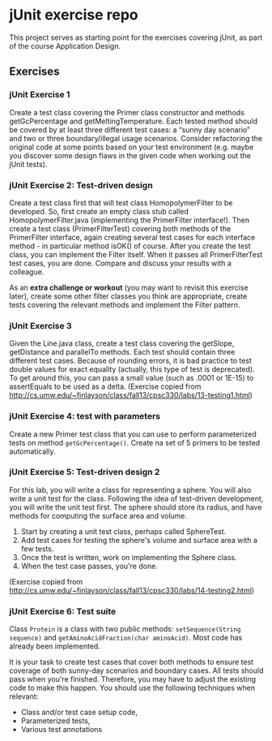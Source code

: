 # jUnit exercise repo

This project serves as starting point for the exercises covering jUnit, as part of the course Application Design.

## Exercises

### jUnit Exercise 1

Create a test class covering the Primer class constructor and methods getGcPercentage and getMeltingTemperature.
 Each tested method should be covered by at least three different test cases: a “sunny day scenario” and two or
 three boundary/illegal usage scenarios. Consider refactoring the original code at some points based on your
 test environment (e.g. maybe you discover some design flaws in the given code when working out the jUnit tests).

### jUnit Exercise 2: Test-driven design

Create a test class first that will test class HomopolymerFilter to be developed.
 So, first create an empty class stub called HomopolymerFilter.java (implementing the PrimerFilter interface!).
 Then create a test class (PrimerFilterTest) covering both methods of the PrimerFilter interface, again
 creating several test cases for each interface method - in particular method isOK() of course.
 After you create the test class, you can implement the Filter itself. When it passes all PrimerFilterTest
 test cases, you are done. Compare and discuss your results with a colleague.
 
 As an **extra challenge or workout** (you may want to revisit this exercise later), create some other filter
  classes you think are appropriate, create tests covering the relevant methods and implement the Filter pattern.

### jUnit Exercise 3

Given the Line.java class, create a test class covering the getSlope, getDistance and parallelTo
methods. Each test should contain three different test cases.
Because of rounding errors, it is bad practice to test double values for exact equality (actually,
this type of test is deprecated). To get around this, you can pass a small value (such as .0001 or 1E-15)
to assertEquals to be used as a delta.
(Exercise copied from http://cs.umw.edu/~finlayson/class/fall13/cpsc330/labs/13-testing1.html)

### jUnit Exercise 4: test with parameters

Create a new Primer test class that you can use to perform parameterized tests on method `getGcPercentage()`.
 Create na set of 5 primers to be tested automatically.

### jUnit Exercise 5: Test-driven design 2

For this lab, you will write a class for representing a sphere. You will also write a unit test for the class.
 Following the idea of test-driven development, you will write the unit test first.
 The sphere should store its radius, and have methods for computing the surface area and volume.

1.	Start by creating a unit test class, perhaps called SphereTest.
2.	Add test cases for testing the sphere's volume and surface area with a few tests.
3.	Once the test is written, work on implementing the Sphere class.
4.	When the test case passes, you're done.

(Exercise copied from http://cs.umw.edu/~finlayson/class/fall13/cpsc330/labs/14-testing2.html)

### jUnit Exercise 6: Test suite

Class `Protein` is a class with two public methods: `setSequence(String sequence)` and
`getAminoAcidFraction(char aminoAcid)`. Most code has already been implemented.

It is your task to create test cases that cover both methods to ensure test coverage of both
sunny-day scenarios and boundary cases. All tests should pass when you're finished. Therefore, you may have to adjust
the existing code to make this happen.
You should use the following techniques when relevant:  

- Class and/or test case setup code,
- Parameterized tests,
- Various test annotations   
